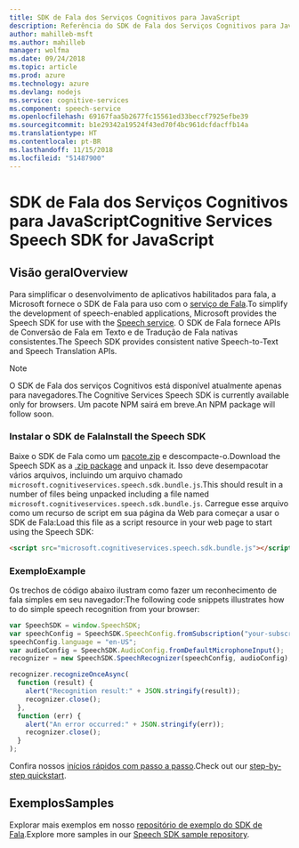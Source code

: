 ```yaml
---
title: SDK de Fala dos Serviços Cognitivos para JavaScript
description: Referência do SDK de Fala dos Serviços Cognitivos para JavaScript
author: mahilleb-msft
ms.author: mahilleb
manager: wolfma
ms.date: 09/24/2018
ms.topic: article
ms.prod: azure
ms.technology: azure
ms.devlang: nodejs
ms.service: cognitive-services
ms.component: speech-service
ms.openlocfilehash: 69167faa5b2677fc15561ed33beccf7925efbe39
ms.sourcegitcommit: b1e29342a19524f43ed70f4bc961dcfdacffb14a
ms.translationtype: HT
ms.contentlocale: pt-BR
ms.lasthandoff: 11/15/2018
ms.locfileid: "51487900"
---
```

# <a name="cognitive-services-speech-sdk-for-javascript"></a><span data-ttu-id="127a4-103">SDK de Fala dos Serviços Cognitivos para JavaScript</span><span class="sxs-lookup"><span data-stu-id="127a4-103">Cognitive Services Speech SDK for JavaScript</span></span>

## <a name="overview"></a><span data-ttu-id="127a4-104">Visão geral</span><span class="sxs-lookup"><span data-stu-id="127a4-104">Overview</span></span>

<span data-ttu-id="127a4-105">Para simplificar o desenvolvimento de aplicativos habilitados para fala, a Microsoft fornece o SDK de Fala para uso com o [serviço de Fala](https://aka.ms/csspeech).</span><span class="sxs-lookup"><span data-stu-id="127a4-105">To simplify the development of speech-enabled applications, Microsoft provides the Speech SDK for use with the [Speech service](https://aka.ms/csspeech).</span></span>
<span data-ttu-id="127a4-106">O SDK de Fala fornece APIs de Conversão de Fala em Texto e de Tradução de Fala nativas consistentes.</span><span class="sxs-lookup"><span data-stu-id="127a4-106">The Speech SDK provides consistent native Speech-to-Text and Speech Translation APIs.</span></span>

> [!NOTE]
> <span data-ttu-id="127a4-107">O SDK de Fala dos serviços Cognitivos está disponível atualmente apenas para navegadores.</span><span class="sxs-lookup"><span data-stu-id="127a4-107">The Cognitive Services Speech SDK is currently available only for browsers.</span></span>
> <span data-ttu-id="127a4-108">Um pacote NPM sairá em breve.</span><span class="sxs-lookup"><span data-stu-id="127a4-108">An NPM package will follow soon.</span></span>

### <a name="install-the-speech-sdk"></a><span data-ttu-id="127a4-109">Instalar o SDK de Fala</span><span class="sxs-lookup"><span data-stu-id="127a4-109">Install the Speech SDK</span></span>

<span data-ttu-id="127a4-110">Baixe o SDK de Fala como um [pacote.zip](https://aka.ms/csspeech/jsbrowserpackage) e descompacte-o.</span><span class="sxs-lookup"><span data-stu-id="127a4-110">Download the Speech SDK as a [.zip package](https://aka.ms/csspeech/jsbrowserpackage) and unpack it.</span></span>
<span data-ttu-id="127a4-111">Isso deve desempacotar vários arquivos, incluindo um arquivo chamado `microsoft.cognitiveservices.speech.sdk.bundle.js`.</span><span class="sxs-lookup"><span data-stu-id="127a4-111">This should result in a number of files being unpacked including a file named `microsoft.cognitiveservices.speech.sdk.bundle.js`.</span></span>
<span data-ttu-id="127a4-112">Carregue esse arquivo como um recurso de script em sua página da Web para começar a usar o SDK de Fala:</span><span class="sxs-lookup"><span data-stu-id="127a4-112">Load this file as a script resource in your web page to start using the Speech SDK:</span></span>

```html
<script src="microsoft.cognitiveservices.speech.sdk.bundle.js"></script>
```

### <a name="example"></a><span data-ttu-id="127a4-113">Exemplo</span><span class="sxs-lookup"><span data-stu-id="127a4-113">Example</span></span> 

<span data-ttu-id="127a4-114">Os trechos de código abaixo ilustram como fazer um reconhecimento de fala simples em seu navegador:</span><span class="sxs-lookup"><span data-stu-id="127a4-114">The following code snippets illustrates how to do simple speech recognition from your browser:</span></span>

```javascript 
var SpeechSDK = window.SpeechSDK;
var speechConfig = SpeechSDK.SpeechConfig.fromSubscription("your-subscription-key", "your-service-region");
speechConfig.language = "en-US";
var audioConfig = SpeechSDK.AudioConfig.fromDefaultMicrophoneInput();
recognizer = new SpeechSDK.SpeechRecognizer(speechConfig, audioConfig);

recognizer.recognizeOnceAsync(
  function (result) {
    alert("Recognition result:" + JSON.stringify(result));
    recognizer.close();
  },
  function (err) {
    alert("An error occurred:" + JSON.stringify(err));
    recognizer.close();
  }
);
``` 

<span data-ttu-id="127a4-115">Confira nossos [inícios rápidos com passo a passo](/azure/cognitive-services/speech-service/quickstart-js-browser).</span><span class="sxs-lookup"><span data-stu-id="127a4-115">Check out our [step-by-step quickstart](/azure/cognitive-services/speech-service/quickstart-js-browser).</span></span>

## <a name="samples"></a><span data-ttu-id="127a4-116">Exemplos</span><span class="sxs-lookup"><span data-stu-id="127a4-116">Samples</span></span>

<span data-ttu-id="127a4-117">Explorar mais exemplos em nosso [repositório de exemplo do SDK de Fala](https://aka.ms/csspeech/samples).</span><span class="sxs-lookup"><span data-stu-id="127a4-117">Explore more samples in our [Speech SDK sample repository](https://aka.ms/csspeech/samples).</span></span>
